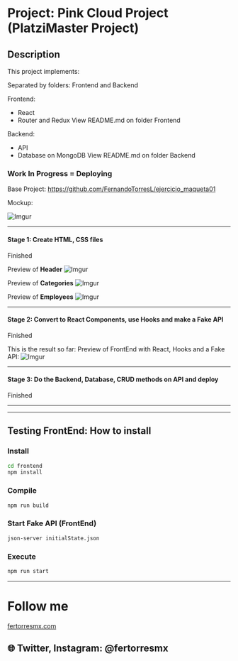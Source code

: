 
# Project: Pink Cloud Project (PlatziMaster Project)

## Description

This project implements:

Separated by folders: Frontend and Backend

Frontend:
- React
- Router and Redux
View README.md on folder Frontend

Backend:
- API
- Database on MongoDB
View README.md on folder Backend

### Work In Progress = Deploying

Base Project: https://github.com/FernandoTorresL/ejercicio_maqueta01

Mockup:

![Imgur](https://i.imgur.com/ezVmirk.png)

---

#### Stage 1: Create HTML, CSS files

Finished

Preview of **Header**
![Imgur](https://i.imgur.com/D28wlAF.png)

Preview of **Categories**
![Imgur](https://i.imgur.com/rOMJZNM.png)

Preview of **Employees**
![Imgur](https://i.imgur.com/333sui8.png)

---

#### Stage 2: Convert to React Components, use Hooks and make a Fake API

Finished

This is the result so far: Preview of FrontEnd with React, Hooks and a Fake API:
![Imgur](https://i.imgur.com/vx23bAO.png)

---

#### Stage 3: Do the Backend, Database, CRUD methods on API and deploy

Finished

---
---


## Testing FrontEnd: How to install

### Install

```bash
cd frontend
npm install
```

### Compile

```bash
npm run build
```

### Start Fake API (FrontEnd)

```bash
json-server initialState.json
```

### Execute

```bash
npm run start
```

---

# Follow me

[fertorresmx.com](http://fertorresmx.com/)

## :globe_with_meridians: Twitter, Instagram: @fertorresmx
